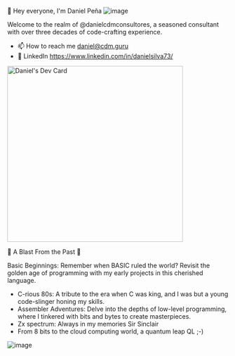 👋 Hey everyone, I'm  Daniel Peña
![image](https://user-images.githubusercontent.com/31433247/235291475-3930f790-1a60-4152-9c81-e104d801077d.png)


Welcome to the realm of @danielcdmconsultores, a seasoned consultant with over three decades of code-crafting experience. 

- 📫 How to reach me daniel@cdm.guru
- 🔗 LinkedIn https://www.linkedin.com/in/danielsilva73/


<a href="https://app.daily.dev/danielmega"><img src="https://api.daily.dev/devcards/2edb2edb176a4bafaf815213b2a56cdb.png?r=3b4" width="400" alt="Daniel's Dev Card"/></a>


📼 A Blast From the Past 📼

Basic Beginnings: Remember when BASIC ruled the world? Revisit the golden age of programming with my early projects in this cherished language.

+ C-rious 80s: A tribute to the era when C was king, and I was but a young code-slinger honing my skills.
+ Assembler Adventures: Delve into the depths of low-level programming, where I tinkered with bits and bytes to create masterpieces.
+ Zx spectrum: Always in my memories Sir Sinclair
+ From 8 bits to the cloud computing world, a quantum leap QL ;-)


![image](https://user-images.githubusercontent.com/31433247/235291552-e4dd4dde-8b61-4521-a3bc-9a89db985a34.png)
